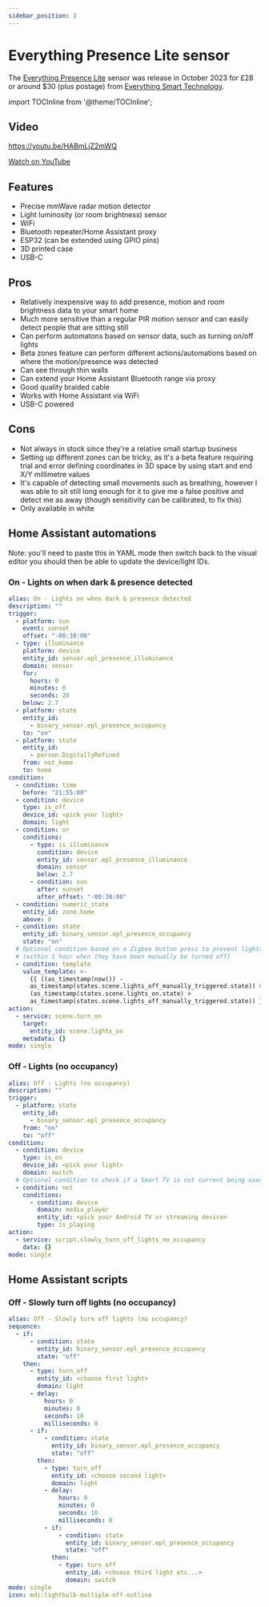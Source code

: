 ```yaml
---
sidebar_position: 3
---
```


# Everything Presence Lite sensor

The [Everything Presence Lite](https://shop.everythingsmart.io/products/everything-presence-lite) sensor was release in October 2023 for £28 or around $30 (plus postage) from [Everything Smart Technology](https://shop.everythingsmart.io).

import TOCInline from '@theme/TOCInline';

<TOCInline toc={toc} />

## Video

https://youtu.be/HABmLjZ2mWQ

<a href="https://youtu.be/HABmLjZ2mWQ">Watch on YouTube</a>

## Features

* Precise mmWave radar motion detector
* Light luminosity (or room brightness) sensor
* WiFi
* Bluetooth repeater/Home Assistant proxy
* ESP32 (can be extended using GPIO pins)
* 3D printed case
* USB-C

## Pros

* Relatively inexpensive way to add presence, motion and room brightness data to your smart home
* Much more sensitive than a regular PIR motion sensor and can easily detect people that are sitting still
* Can perform automatons based on sensor data, such as turning on/off lights
* Beta zones feature can perform different actions/automations based on where the motion/presence was detected
* Can see through thin walls
* Can extend your Home Assistant Bluetooth range via proxy
* Good quality braided cable
* Works with Home Assistant via WiFi
* USB-C powered

## Cons

* Not always in stock since they're a relative small startup business
* Setting up different zones can be tricky, as it's a beta feature requiring trial and error defining coordinates in 3D space by using start and end X/Y millimetre values
* It's capable of detecting small movements such as breathing, however I was able to sit still long enough for it to give me a false positive and detect me as away (though sensitivity can be calibrated, to fix this)
* Only available in white

## Home Assistant automations

Note: you'll need to paste this in YAML mode then switch back to the visual editor you should then be able to update the device/light IDs.

### On - Lights on when dark & presence detected

```yml
alias: On - Lights on when dark & presence detected
description: ""
trigger:
  - platform: sun
    event: sunset
    offset: "-00:30:00"
  - type: illuminance
    platform: device
    entity_id: sensor.epl_presence_illuminance
    domain: sensor
    for:
      hours: 0
      minutes: 0
      seconds: 20
    below: 2.7
  - platform: state
    entity_id:
      - binary_sensor.epl_presence_occupancy
    to: "on"
  - platform: state
    entity_id:
      - person.DigitallyRefined
    from: not_home
    to: home
condition:
  - condition: time
    before: "21:55:00"
  - condition: device
    type: is_off
    device_id: <pick your light>
    domain: light
  - condition: or
    conditions:
      - type: is_illuminance
        condition: device
        entity_id: sensor.epl_presence_illuminance
        domain: sensor
        below: 2.7
      - condition: sun
        after: sunset
        after_offset: "-00:30:00"
  - condition: numeric_state
    entity_id: zone.home
    above: 0
  - condition: state
    entity_id: binary_sensor.epl_presence_occupancy
    state: "on"
  # Optional condition based on a Zigbee button press to prevent lights from automatically turning on again
  # (within 1 hour when they have been manually be turned off)
  - condition: template
    value_template: >-
      {{ ((as_timestamp(now()) -
      as_timestamp(states.scene.lights_off_manually_triggered.state)) > 3600) or
      (as_timestamp(states.scene.lights_on.state) >
      as_timestamp(states.scene.lights_off_manually_triggered.state)) }}
action:
  - service: scene.turn_on
    target:
      entity_id: scene.lights_on
    metadata: {}
mode: single
```

### Off - Lights (no occupancy)

```yaml
alias: Off - Lights (no occupancy)
description: ""
trigger:
  - platform: state
    entity_id:
      - binary_sensor.epl_presence_occupancy
    from: "on"
    to: "off"
condition:
  - condition: device
    type: is_on
    device_id: <pick your light>
    domain: switch
  # Optional condition to check if a Smart TV is not current being used
  - condition: not
    conditions:
      - condition: device
        domain: media_player
        entity_id: <pick your Android TV or streaming device>
        type: is_playing
action:
  - service: script.slowly_turn_off_lights_no_occupancy
    data: {}
mode: single
```

## Home Assistant scripts

### Off - Slowly turn off lights (no occupancy)

```yaml
alias: Off - Slowly turn off lights (no occupancy)
sequence:
  - if:
      - condition: state
        entity_id: binary_sensor.epl_presence_occupancy
        state: "off"
    then:
      - type: turn_off
        entity_id: <choose first light>
        domain: light
      - delay:
          hours: 0
          minutes: 0
          seconds: 10
          milliseconds: 0
      - if:
          - condition: state
            entity_id: binary_sensor.epl_presence_occupancy
            state: "off"
        then:
          - type: turn_off
            entity_id: <choose second light>
            domain: light
          - delay:
              hours: 0
              minutes: 0
              seconds: 10
              milliseconds: 0
          - if:
              - condition: state
                entity_id: binary_sensor.epl_presence_occupancy
                state: "off"
            then:
              - type: turn_off
                entity_id: <choose third light etc...>
                domain: switch
mode: single
icon: mdi:lightbulb-multiple-off-outline
```

